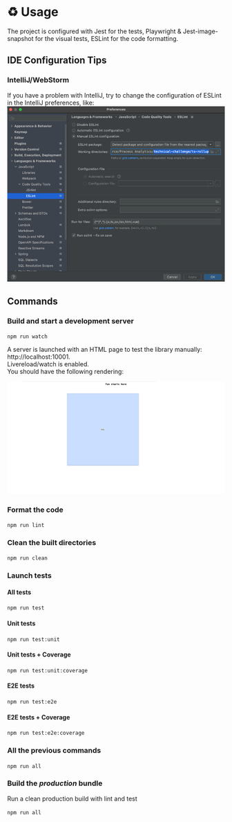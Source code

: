 # ♻️ Usage

The project is configured with Jest for the tests, Playwright & Jest-image-snapshot for the visual tests, ESLint for the code formatting.

## IDE Configuration Tips

### IntelliJ/WebStorm
If you have a problem with IntelliJ, try to change the configuration of ESLint in the IntelliJ preferences, like:
![eslint-config.png](../../images/ts-rollup-eslint-config.png)

## Commands

### Build and start a development server
`npm run watch`

A server is launched with an HTML page to test the library manually: http://localhost:10001. \
Livereload/watch is enabled. \
You should have the following rendering:

![Grid](../../images/start_library_rendering.png)

### Format the code
`npm run lint`

### Clean the built directories
`npm run clean`

### Launch tests
#### All tests
`npm run test`

#### Unit tests
`npm run test:unit`

#### Unit tests + Coverage
`npm run test:unit:coverage`

#### E2E tests
`npm run test:e2e`

#### E2E tests + Coverage
`npm run test:e2e:coverage`

### All the previous commands
`npm run all`

### Build the _production_ bundle
Run a clean production build with lint and test

`npm run all`

